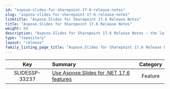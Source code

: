 ```yaml
---
id: "aspose-slides-for-sharepoint-17-6-release-notes"
slug: "aspose-slides-for-sharepoint-17-6-release-notes"
linktitle: "Aspose.Slides for Sharepoint 17.6 Release Notes"
title: "Aspose.Slides for Sharepoint 17.6 Release Notes"
weight: 60
description: "Aspose.Slides for Sharepoint 17.6 Release Notes – the latest updates and fixes."
type: "repository"
layout: "release"
family_listing_page_title: "Aspose.Slides for Sharepoint 17.6 Release Notes"
---
```


|**Key** |**Summary** |**Category** |
| :-: | :- | :-: |
|SLIDESSP-33237|[Use Aspose.Slides for .NET 17.6 features](/slides/net/release-notes/2017/aspose-slides-for-net-17-6-release-notes/)|Feature|

